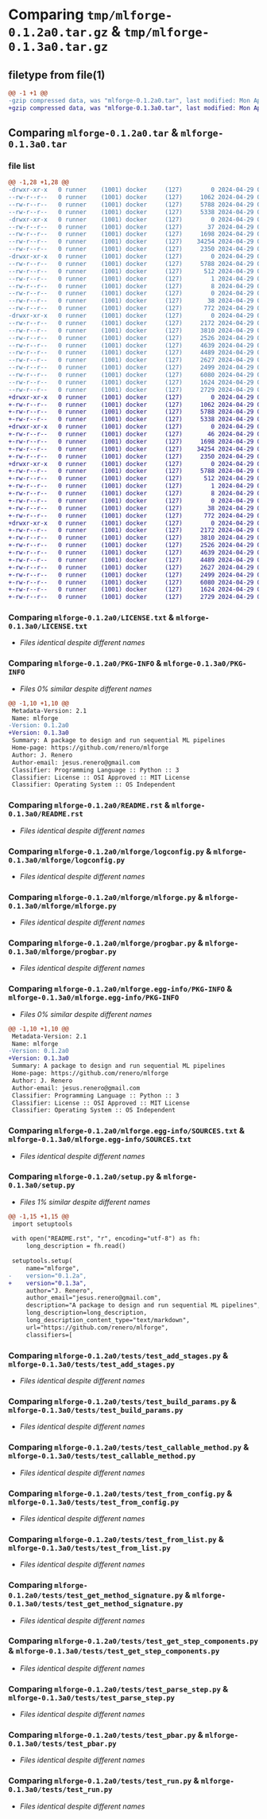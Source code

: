 # Comparing `tmp/mlforge-0.1.2a0.tar.gz` & `tmp/mlforge-0.1.3a0.tar.gz`

## filetype from file(1)

```diff
@@ -1 +1 @@
-gzip compressed data, was "mlforge-0.1.2a0.tar", last modified: Mon Apr 29 07:35:22 2024, max compression
+gzip compressed data, was "mlforge-0.1.3a0.tar", last modified: Mon Apr 29 07:52:35 2024, max compression
```

## Comparing `mlforge-0.1.2a0.tar` & `mlforge-0.1.3a0.tar`

### file list

```diff
@@ -1,28 +1,28 @@
-drwxr-xr-x   0 runner    (1001) docker     (127)        0 2024-04-29 07:35:22.016979 mlforge-0.1.2a0/
--rw-r--r--   0 runner    (1001) docker     (127)     1062 2024-04-29 07:35:16.000000 mlforge-0.1.2a0/LICENSE.txt
--rw-r--r--   0 runner    (1001) docker     (127)     5788 2024-04-29 07:35:22.016979 mlforge-0.1.2a0/PKG-INFO
--rw-r--r--   0 runner    (1001) docker     (127)     5338 2024-04-29 07:35:16.000000 mlforge-0.1.2a0/README.rst
-drwxr-xr-x   0 runner    (1001) docker     (127)        0 2024-04-29 07:35:22.016979 mlforge-0.1.2a0/mlforge/
--rw-r--r--   0 runner    (1001) docker     (127)       37 2024-04-29 07:35:16.000000 mlforge-0.1.2a0/mlforge/__init__.py
--rw-r--r--   0 runner    (1001) docker     (127)     1698 2024-04-29 07:35:16.000000 mlforge-0.1.2a0/mlforge/logconfig.py
--rw-r--r--   0 runner    (1001) docker     (127)    34254 2024-04-29 07:35:16.000000 mlforge-0.1.2a0/mlforge/mlforge.py
--rw-r--r--   0 runner    (1001) docker     (127)     2350 2024-04-29 07:35:16.000000 mlforge-0.1.2a0/mlforge/progbar.py
-drwxr-xr-x   0 runner    (1001) docker     (127)        0 2024-04-29 07:35:22.016979 mlforge-0.1.2a0/mlforge.egg-info/
--rw-r--r--   0 runner    (1001) docker     (127)     5788 2024-04-29 07:35:22.000000 mlforge-0.1.2a0/mlforge.egg-info/PKG-INFO
--rw-r--r--   0 runner    (1001) docker     (127)      512 2024-04-29 07:35:22.000000 mlforge-0.1.2a0/mlforge.egg-info/SOURCES.txt
--rw-r--r--   0 runner    (1001) docker     (127)        1 2024-04-29 07:35:22.000000 mlforge-0.1.2a0/mlforge.egg-info/dependency_links.txt
--rw-r--r--   0 runner    (1001) docker     (127)        8 2024-04-29 07:35:22.000000 mlforge-0.1.2a0/mlforge.egg-info/top_level.txt
--rw-r--r--   0 runner    (1001) docker     (127)        0 2024-04-29 07:35:16.000000 mlforge-0.1.2a0/pyproject.toml
--rw-r--r--   0 runner    (1001) docker     (127)       38 2024-04-29 07:35:22.016979 mlforge-0.1.2a0/setup.cfg
--rw-r--r--   0 runner    (1001) docker     (127)      772 2024-04-29 07:35:16.000000 mlforge-0.1.2a0/setup.py
-drwxr-xr-x   0 runner    (1001) docker     (127)        0 2024-04-29 07:35:22.016979 mlforge-0.1.2a0/tests/
--rw-r--r--   0 runner    (1001) docker     (127)     2172 2024-04-29 07:35:16.000000 mlforge-0.1.2a0/tests/test_add_stages.py
--rw-r--r--   0 runner    (1001) docker     (127)     3810 2024-04-29 07:35:16.000000 mlforge-0.1.2a0/tests/test_build_params.py
--rw-r--r--   0 runner    (1001) docker     (127)     2526 2024-04-29 07:35:16.000000 mlforge-0.1.2a0/tests/test_callable_method.py
--rw-r--r--   0 runner    (1001) docker     (127)     4639 2024-04-29 07:35:16.000000 mlforge-0.1.2a0/tests/test_from_config.py
--rw-r--r--   0 runner    (1001) docker     (127)     4489 2024-04-29 07:35:16.000000 mlforge-0.1.2a0/tests/test_from_list.py
--rw-r--r--   0 runner    (1001) docker     (127)     2627 2024-04-29 07:35:16.000000 mlforge-0.1.2a0/tests/test_get_method_signature.py
--rw-r--r--   0 runner    (1001) docker     (127)     2499 2024-04-29 07:35:16.000000 mlforge-0.1.2a0/tests/test_get_step_components.py
--rw-r--r--   0 runner    (1001) docker     (127)     6080 2024-04-29 07:35:16.000000 mlforge-0.1.2a0/tests/test_parse_step.py
--rw-r--r--   0 runner    (1001) docker     (127)     1624 2024-04-29 07:35:16.000000 mlforge-0.1.2a0/tests/test_pbar.py
--rw-r--r--   0 runner    (1001) docker     (127)     2729 2024-04-29 07:35:16.000000 mlforge-0.1.2a0/tests/test_run.py
+drwxr-xr-x   0 runner    (1001) docker     (127)        0 2024-04-29 07:52:35.464708 mlforge-0.1.3a0/
+-rw-r--r--   0 runner    (1001) docker     (127)     1062 2024-04-29 07:52:29.000000 mlforge-0.1.3a0/LICENSE.txt
+-rw-r--r--   0 runner    (1001) docker     (127)     5788 2024-04-29 07:52:35.464708 mlforge-0.1.3a0/PKG-INFO
+-rw-r--r--   0 runner    (1001) docker     (127)     5338 2024-04-29 07:52:29.000000 mlforge-0.1.3a0/README.rst
+drwxr-xr-x   0 runner    (1001) docker     (127)        0 2024-04-29 07:52:35.460708 mlforge-0.1.3a0/mlforge/
+-rw-r--r--   0 runner    (1001) docker     (127)       46 2024-04-29 07:52:29.000000 mlforge-0.1.3a0/mlforge/__init__.py
+-rw-r--r--   0 runner    (1001) docker     (127)     1698 2024-04-29 07:52:29.000000 mlforge-0.1.3a0/mlforge/logconfig.py
+-rw-r--r--   0 runner    (1001) docker     (127)    34254 2024-04-29 07:52:29.000000 mlforge-0.1.3a0/mlforge/mlforge.py
+-rw-r--r--   0 runner    (1001) docker     (127)     2350 2024-04-29 07:52:29.000000 mlforge-0.1.3a0/mlforge/progbar.py
+drwxr-xr-x   0 runner    (1001) docker     (127)        0 2024-04-29 07:52:35.464708 mlforge-0.1.3a0/mlforge.egg-info/
+-rw-r--r--   0 runner    (1001) docker     (127)     5788 2024-04-29 07:52:35.000000 mlforge-0.1.3a0/mlforge.egg-info/PKG-INFO
+-rw-r--r--   0 runner    (1001) docker     (127)      512 2024-04-29 07:52:35.000000 mlforge-0.1.3a0/mlforge.egg-info/SOURCES.txt
+-rw-r--r--   0 runner    (1001) docker     (127)        1 2024-04-29 07:52:35.000000 mlforge-0.1.3a0/mlforge.egg-info/dependency_links.txt
+-rw-r--r--   0 runner    (1001) docker     (127)        8 2024-04-29 07:52:35.000000 mlforge-0.1.3a0/mlforge.egg-info/top_level.txt
+-rw-r--r--   0 runner    (1001) docker     (127)        0 2024-04-29 07:52:29.000000 mlforge-0.1.3a0/pyproject.toml
+-rw-r--r--   0 runner    (1001) docker     (127)       38 2024-04-29 07:52:35.464708 mlforge-0.1.3a0/setup.cfg
+-rw-r--r--   0 runner    (1001) docker     (127)      772 2024-04-29 07:52:29.000000 mlforge-0.1.3a0/setup.py
+drwxr-xr-x   0 runner    (1001) docker     (127)        0 2024-04-29 07:52:35.464708 mlforge-0.1.3a0/tests/
+-rw-r--r--   0 runner    (1001) docker     (127)     2172 2024-04-29 07:52:29.000000 mlforge-0.1.3a0/tests/test_add_stages.py
+-rw-r--r--   0 runner    (1001) docker     (127)     3810 2024-04-29 07:52:29.000000 mlforge-0.1.3a0/tests/test_build_params.py
+-rw-r--r--   0 runner    (1001) docker     (127)     2526 2024-04-29 07:52:29.000000 mlforge-0.1.3a0/tests/test_callable_method.py
+-rw-r--r--   0 runner    (1001) docker     (127)     4639 2024-04-29 07:52:29.000000 mlforge-0.1.3a0/tests/test_from_config.py
+-rw-r--r--   0 runner    (1001) docker     (127)     4489 2024-04-29 07:52:29.000000 mlforge-0.1.3a0/tests/test_from_list.py
+-rw-r--r--   0 runner    (1001) docker     (127)     2627 2024-04-29 07:52:29.000000 mlforge-0.1.3a0/tests/test_get_method_signature.py
+-rw-r--r--   0 runner    (1001) docker     (127)     2499 2024-04-29 07:52:29.000000 mlforge-0.1.3a0/tests/test_get_step_components.py
+-rw-r--r--   0 runner    (1001) docker     (127)     6080 2024-04-29 07:52:29.000000 mlforge-0.1.3a0/tests/test_parse_step.py
+-rw-r--r--   0 runner    (1001) docker     (127)     1624 2024-04-29 07:52:29.000000 mlforge-0.1.3a0/tests/test_pbar.py
+-rw-r--r--   0 runner    (1001) docker     (127)     2729 2024-04-29 07:52:29.000000 mlforge-0.1.3a0/tests/test_run.py
```

### Comparing `mlforge-0.1.2a0/LICENSE.txt` & `mlforge-0.1.3a0/LICENSE.txt`

 * *Files identical despite different names*

### Comparing `mlforge-0.1.2a0/PKG-INFO` & `mlforge-0.1.3a0/PKG-INFO`

 * *Files 0% similar despite different names*

```diff
@@ -1,10 +1,10 @@
 Metadata-Version: 2.1
 Name: mlforge
-Version: 0.1.2a0
+Version: 0.1.3a0
 Summary: A package to design and run sequential ML pipelines
 Home-page: https://github.com/renero/mlforge
 Author: J. Renero
 Author-email: jesus.renero@gmail.com
 Classifier: Programming Language :: Python :: 3
 Classifier: License :: OSI Approved :: MIT License
 Classifier: Operating System :: OS Independent
```

### Comparing `mlforge-0.1.2a0/README.rst` & `mlforge-0.1.3a0/README.rst`

 * *Files identical despite different names*

### Comparing `mlforge-0.1.2a0/mlforge/logconfig.py` & `mlforge-0.1.3a0/mlforge/logconfig.py`

 * *Files identical despite different names*

### Comparing `mlforge-0.1.2a0/mlforge/mlforge.py` & `mlforge-0.1.3a0/mlforge/mlforge.py`

 * *Files identical despite different names*

### Comparing `mlforge-0.1.2a0/mlforge/progbar.py` & `mlforge-0.1.3a0/mlforge/progbar.py`

 * *Files identical despite different names*

### Comparing `mlforge-0.1.2a0/mlforge.egg-info/PKG-INFO` & `mlforge-0.1.3a0/mlforge.egg-info/PKG-INFO`

 * *Files 0% similar despite different names*

```diff
@@ -1,10 +1,10 @@
 Metadata-Version: 2.1
 Name: mlforge
-Version: 0.1.2a0
+Version: 0.1.3a0
 Summary: A package to design and run sequential ML pipelines
 Home-page: https://github.com/renero/mlforge
 Author: J. Renero
 Author-email: jesus.renero@gmail.com
 Classifier: Programming Language :: Python :: 3
 Classifier: License :: OSI Approved :: MIT License
 Classifier: Operating System :: OS Independent
```

### Comparing `mlforge-0.1.2a0/mlforge.egg-info/SOURCES.txt` & `mlforge-0.1.3a0/mlforge.egg-info/SOURCES.txt`

 * *Files identical despite different names*

### Comparing `mlforge-0.1.2a0/setup.py` & `mlforge-0.1.3a0/setup.py`

 * *Files 1% similar despite different names*

```diff
@@ -1,15 +1,15 @@
 import setuptools
 
 with open("README.rst", "r", encoding="utf-8") as fh:
     long_description = fh.read()
 
 setuptools.setup(
     name="mlforge",
-    version="0.1.2a",
+    version="0.1.3a",
     author="J. Renero",
     author_email="jesus.renero@gmail.com",
     description="A package to design and run sequential ML pipelines",
     long_description=long_description,
     long_description_content_type="text/markdown",
     url="https://github.com/renero/mlforge",
     classifiers=[
```

### Comparing `mlforge-0.1.2a0/tests/test_add_stages.py` & `mlforge-0.1.3a0/tests/test_add_stages.py`

 * *Files identical despite different names*

### Comparing `mlforge-0.1.2a0/tests/test_build_params.py` & `mlforge-0.1.3a0/tests/test_build_params.py`

 * *Files identical despite different names*

### Comparing `mlforge-0.1.2a0/tests/test_callable_method.py` & `mlforge-0.1.3a0/tests/test_callable_method.py`

 * *Files identical despite different names*

### Comparing `mlforge-0.1.2a0/tests/test_from_config.py` & `mlforge-0.1.3a0/tests/test_from_config.py`

 * *Files identical despite different names*

### Comparing `mlforge-0.1.2a0/tests/test_from_list.py` & `mlforge-0.1.3a0/tests/test_from_list.py`

 * *Files identical despite different names*

### Comparing `mlforge-0.1.2a0/tests/test_get_method_signature.py` & `mlforge-0.1.3a0/tests/test_get_method_signature.py`

 * *Files identical despite different names*

### Comparing `mlforge-0.1.2a0/tests/test_get_step_components.py` & `mlforge-0.1.3a0/tests/test_get_step_components.py`

 * *Files identical despite different names*

### Comparing `mlforge-0.1.2a0/tests/test_parse_step.py` & `mlforge-0.1.3a0/tests/test_parse_step.py`

 * *Files identical despite different names*

### Comparing `mlforge-0.1.2a0/tests/test_pbar.py` & `mlforge-0.1.3a0/tests/test_pbar.py`

 * *Files identical despite different names*

### Comparing `mlforge-0.1.2a0/tests/test_run.py` & `mlforge-0.1.3a0/tests/test_run.py`

 * *Files identical despite different names*

